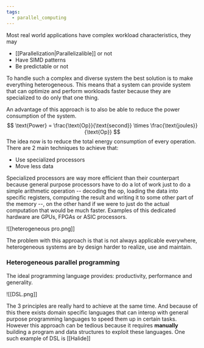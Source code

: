 ```yaml
---
tags:
  - parallel_computing
---
```

Most real world applications have complex workload characteristics, they may
- [[Parallelization|Parallelizalible]] or not
- Have SIMD patterns
- Be predictable or not

To handle such a complex and diverse system the best solution is to make everything heterogeneous. This means that a system can provide system that can optimize and perform workloads faster because they are specialized to do only that one thing. 

An advantage of this approach is to also be able to reduce the power consumption of the system.
$$
\text{Power} = \frac{\text{Op}}{\text{second}} \times \frac{\text{joules}}{\text{Op}}
$$
The idea now is to reduce the total energy consumption of every operation. There are 2 main techniques to achieve that:
- Use specialized processors
- Move less data

Specialized processors are way more efficient than their counterpart because general purpose processors have to do a lot of work just to do a simple arithmetic operation -- decoding the op, loading the data into specific registers, computing the result and writing it to some other part of the memory --, on the other hand if we were to just do the actual computation that would be much faster. Examples of this dedicated hardware are GPUs, FPGAs or ASIC processors.

![[heterogeneous pro.png]]

The problem with this approach is that is not always applicable everywhere, heterogeneous systems are by design harder to realize, use and maintain.
### Heterogeneous parallel programming

The ideal programming language provides: productivity, performance and generality.

![[DSL.png]]

The 3 principles are really hard to achieve at the same time. And because of this there exists domain specific languages that can interop with general purpose programming languages to speed them up in certain tasks. However this approach can be tedious because it requires **manually** building a program and data structures to exploit these languages. One such example of DSL is [[Halide]] 